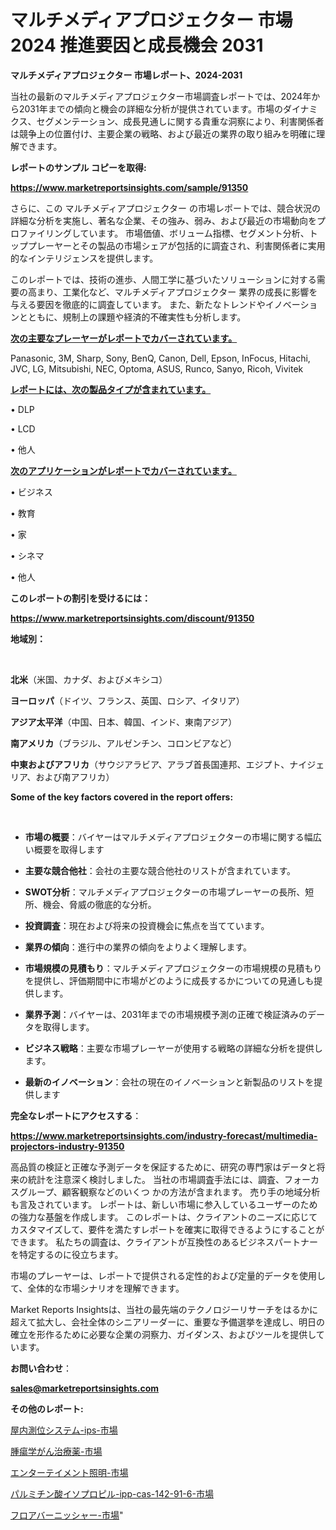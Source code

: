 # マルチメディアプロジェクター 市場 2024 推進要因と成長機会 2031

<strong>マルチメディアプロジェクター 市場レポート、2024-2031</strong>

当社の最新のマルチメディアプロジェクター市場調査レポートでは、2024年から2031年までの傾向と機会の詳細な分析が提供されています。市場のダイナミクス、セグメンテーション、成長見通しに関する貴重な洞察により、利害関係者は競争上の位置付け、主要企業の戦略、および最近の業界の取り組みを明確に理解できます。



<strong>レポートのサンプル コピーを取得:</strong> <a href=https://www.marketreportsinsights.com/sample/91350>

<strong><u>https://www.marketreportsinsights.com/sample/91350</u></strong></a>

さらに、この マルチメディアプロジェクター の市場レポートでは、競合状況の詳細な分析を実施し、著名な企業、その強み、弱み、および最近の市場動向をプロファイリングしています。 市場価値、ボリューム指標、セグメント分析、トッププレーヤーとその製品の市場シェアが包括的に調査され、利害関係者に実用的なインテリジェンスを提供します。

このレポートでは、技術の進歩、人間工学に基づいたソリューションに対する需要の高まり、工業化など、マルチメディアプロジェクター 業界の成長に影響を与える要因を徹底的に調査しています。 また、新たなトレンドやイノベーションとともに、規制上の課題や経済的不確実性も分析します。



<strong><u>次の主要なプレーヤーがレポートでカバーされています。</u></strong>

Panasonic, 3M, Sharp, Sony, BenQ, Canon, Dell, Epson, InFocus, Hitachi, JVC, LG, Mitsubishi, NEC, Optoma, ASUS, Runco, Sanyo, Ricoh, Vivitek



<strong><u><b>レポートには、次の製品タイプが含まれています。</b></u></strong>

• DLP

• LCD

• 他人



<strong><u><b>次のアプリケーションがレポートでカバーされています。</b></u></strong>

• ビジネス

• 教育

• 家

• シネマ

• 他人



<strong><b>このレポートの割引を受けるには：</b></strong>

<a href=https://www.marketreportsinsights.com/discount/91350>

<strong><u>https://www.marketreportsinsights.com/discount/91350</u></strong></a>



<strong>地域別：</strong>

<strong> </strong>



<strong>北米</strong>（米国、カナダ、およびメキシコ）



<strong>ヨーロッパ</strong>（ドイツ、フランス、英国、ロシア、イタリア）



<strong>アジア太平洋</strong>（中国、日本、韓国、インド、東南アジア）



<strong>南アメリカ</strong>（ブラジル、アルゼンチン、コロンビアなど）



<strong>中東およびアフリカ</strong>（サウジアラビア、アラブ首長国連邦、エジプト、ナイジェリア、および南アフリカ）



<strong>Some of the key factors covered in the report offers:</strong>

<strong> </strong>
<ul>
  <li>

<strong>市場の概要</strong>：バイヤーはマルチメディアプロジェクターの市場に関する幅広い概要を取得します</li>
  <li>

<strong>主要な競合他社</strong>：会社の主要な競合他社のリストが含まれています。</li>
  <li>

<strong>SWOT分析</strong>：マルチメディアプロジェクターの市場プレーヤーの長所、短所、機会、脅威の徹底的な分析。</li>
  <li>

<strong>投資調査</strong>：現在および将来の投資機会に焦点を当てています。</li>
  <li>

<strong>業界の傾向</strong>：進行中の業界の傾向をよりよく理解します。</li>
  <li>

<strong>市場規模の見積もり</strong>：マルチメディアプロジェクターの市場規模の見積もり を提供し、評価期間中に市場がどのように成長するかについての見通しも提供します。</li>
  <li>

<strong>業界予測</strong>：バイヤーは、2031年までの市場規模予測の正確で検証済みのデータを取得します。</li>
  <li>

<strong>ビジネス戦略</strong>：主要な市場プレーヤーが使用する戦略の詳細な分析を提供します。</li>
  <li>

<strong>最新のイノベーション</strong>：会社の現在のイノベーションと新製品のリストを提供します</li>
</ul>


<strong>完全なレポートにアクセスする</strong>：

<a href=https://www.marketreportsinsights.com/industry-forecast/multimedia-projectors-industry-91350>

<strong><u>https://www.marketreportsinsights.com/industry-forecast/multimedia-projectors-industry-91350</u></strong></a>

高品質の検証と正確な予測データを保証するために、研究の専門家はデータと将来の統計を注意深く検討しました。 当社の市場調査手法には、調査、フォーカスグループ、顧客観察などのいくつ かの方法が含まれます。 売り手の地域分析も言及されています。 レポートは、新しい市場に参入しているユーザーのための強力な基盤を作成します。 このレポートは、クライアントのニーズに応じてカスタマイズして、要件を満たすレポートを確実に取得できるようにすることができます。 私たちの調査は、クライアントが互換性のあるビジネスパートナーを特定するのに役立ちます。

市場のプレーヤーは、レポートで提供される定性的および定量的データを使用して、全体的な市場シナリオを理解できます。

Market Reports Insightsは、当社の最先端のテクノロジーリサーチをはるかに超えて拡大し、会社全体のシニアリーダーに、重要な予備選挙を達成し、明日の確立を形作るために必要な企業の洞察力、ガイダンス、およびツールを提供しています。



<strong><b>お問い合わせ</b></strong>：

<a href=mailto:sales@marketreportsinsights.com>

<strong><u>sales@marketreportsinsights.com</u></strong></a>



<strong>その他のレポート:</strong>

<a href=https://www.linkedin.com/pulse/屋内測位システム-ips-市場-2030-年までの需要に焦点を当てた-2023-avuxf/>屋内測位システム-ips-市場</a>

<a href=https://www.linkedin.com/pulse/腫瘍学がん治療薬-市場-2030-年までの需要に焦点を当てた-2023-年調査レポート-pr-news-hub-ot8df/>腫瘍学がん治療薬-市場</a>

<a href=https://www.linkedin.com/pulse/エンターテイメント照明-市場-2023-swot-分析と成長率-2030-2sfaf/>エンターテイメント照明-市場</a>

<a href=https://www.linkedin.com/pulse/パルミチン酸イソプロピル-ipp-cas-142-91-6-市場-2023-biedf/>パルミチン酸イソプロピル-ipp-cas-142-91-6-市場</a>

<a href=https://www.linkedin.com/pulse/フロアバーニッシャー-市場-2023-swot-分析と最新イノベーション-hnsof/>フロアバーニッシャー-市場</a>"
